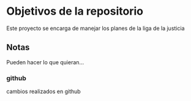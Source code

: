 # Objetivos de la repositorio

Este proyecto se encarga de manejar los planes de la liga de la justicia


## Notas
Pueden hacer lo que quieran...

### github

cambios realizados en github
